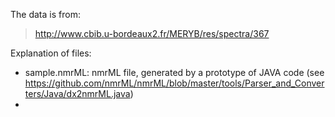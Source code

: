 The data is from:

> http://www.cbib.u-bordeaux2.fr/MERYB/res/spectra/367 

Explanation of files:
- sample.nmrML: nmrML file, generated by a prototype of JAVA code (see https://github.com/nmrML/nmrML/blob/master/tools/Parser_and_Converters/Java/dx2nmrML.java) 
- 
